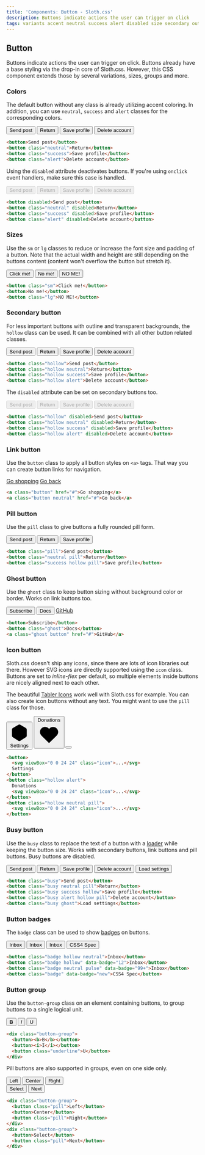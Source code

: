 ```yaml
---
title: 'Components: Button - Sloth.css'
description: Buttons indicate actions the user can trigger on click
tags: variants accent neutral success alert disabled size secondary outline link pill ghost icon busy loading group
---
```


## Button

Buttons indicate actions the user can trigger on click. Buttons already have a base styling via the drop-in core of Sloth.css. However, this CSS component extends those by several variations, sizes, groups and more.

### Colors

The default button without any class is already utilizing accent coloring. In addition, you can use `neutral`, `success` and `alert` classes for the corresponding colors.

<div class="demo flex flex-wrap gap-4">
  <button>Send post</button>
  <button class="neutral">Return</button>
  <button class="success">Save profile</button>
  <button class="alert">Delete account</button>
</div>

```html
<button>Send post</button>
<button class="neutral">Return</button>
<button class="success">Save profile</button>
<button class="alert">Delete account</button>
```

Using the `disabled` attribute deactivates buttons. If you're using `onclick` event handlers, make sure this case is handled.

<div class="demo flex flex-wrap gap-4">
  <button disabled>Send post</button>
  <button class="neutral" disabled>Return</button>
  <button class="success" disabled>Save profile</button>
  <button class="alert" disabled>Delete account</button>
</div>

```html
<button disabled>Send post</button>
<button class="neutral" disabled>Return</button>
<button class="success" disabled>Save profile</button>
<button class="alert" disabled>Delete account</button>
```

### Sizes

Use the `sm` or `lg` classes to reduce or increase the font size and padding of a button. Note that the actual width and height are still depending on the buttons content (content won't overflow the button but stretch it).

<div class="demo flex flex-wrap items-center gap-4">
  <button class="sm">Click me!</button>
  <button>No me!</button>
  <button class="lg">NO ME!</button>
</div>

```html
<button class="sm">Click me!</button>
<button>No me!</button>
<button class="lg">NO ME!</button>
```

### Secondary button

For less important buttons with outline and transparent backgrounds, the `hollow` class can be used. It can be combined with all other button related classes.

<div class="demo flex flex-wrap gap-4">
  <button class="hollow">Send post</button>
  <button class="hollow neutral">Return</button>
  <button class="hollow success">Save profile</button>
  <button class="hollow alert">Delete account</button>
</div>

```html
<button class="hollow">Send post</button>
<button class="hollow neutral">Return</button>
<button class="hollow success">Save profile</button>
<button class="hollow alert">Delete account</button>
```

The `disabled` attribute can be set on secondary buttons too.

<div class="demo flex flex-wrap gap-4">
  <button class="hollow" disabled>Send post</button>
  <button class="hollow neutral" disabled>Return</button>
  <button class="hollow success" disabled>Save profile</button>
  <button class="hollow alert" disabled>Delete account</button>
</div>

```html
<button class="hollow" disabled>Send post</button>
<button class="hollow neutral" disabled>Return</button>
<button class="hollow success" disabled>Save profile</button>
<button class="hollow alert" disabled>Delete account</button>
```

### Link button

Use the `button` class to apply all button styles on `<a>` tags. That way you can create button links for navigation.

<div class="demo flex flex-wrap gap-4">
  <a class="button" href="#">Go shopping</a>
  <a class="button neutral" href="#">Go back</a>
</div>

```html
<a class="button" href="#">Go shopping</a>
<a class="button neutral" href="#">Go back</a>
```

### Pill button

Use the `pill` class to give buttons a fully rounded pill form.

<div class="demo flex flex-wrap gap-4">
  <button class="pill">Send post</button>
  <button class="neutral pill">Return</button>
  <button class="success hollow pill">Save profile</button>
</div>

```html
<button class="pill">Send post</button>
<button class="neutral pill">Return</button>
<button class="success hollow pill">Save profile</button>
```

### Ghost button

Use the `ghost` class to keep button sizing without background color or border. Works on link buttons too.

<div class="demo flex flex-wrap gap-4">
  <button>Subscribe</button>
  <button class="ghost">Docs</button>
  <a class="ghost button" href="#">GitHub</a>
</div>

```html
<button>Subscribe</button>
<button class="ghost">Docs</button>
<a class="ghost button" href="#">GitHub</a>
```

### Icon button

Sloth.css doesn't ship any icons, since there are lots of icon libraries out there. However SVG icons are directly supported using the `icon` class. Buttons are set to *inline-flex* per default, so multiple elements inside buttons are nicely aligned next to each other.

The beautiful <a href="https://tabler.io/icons" target="_blank">Tabler Icons</a> work well with Sloth.css for example. You can also create icon buttons without any text. You might want to use the `pill` class for those.

<div class="demo flex flex-wrap gap-4">
  <button>
    <svg viewBox="0 0 24 24" class="icon"><path d="M19.875 6.27a2.225 2.225 0 0 1 1.125 1.948v7.284c0 .809 -.443 1.555 -1.158 1.948l-6.75 4.27a2.269 2.269 0 0 1 -2.184 0l-6.75 -4.27a2.225 2.225 0 0 1 -1.158 -1.948v-7.285c0 -.809 .443 -1.554 1.158 -1.947l6.75 -3.98a2.33 2.33 0 0 1 2.25 0l6.75 3.98h-.033z" /><path d="M12 12m-3 0a3 3 0 1 0 6 0a3 3 0 1 0 -6 0" /></svg>
    Settings
  </button>
  <button class="hollow alert">
    Donations
    <svg viewBox="0 0 24 24" class="icon"><path d="M19.5 12.572l-7.5 7.428l-7.5 -7.428a5 5 0 1 1 7.5 -6.566a5 5 0 1 1 7.5 6.572" /></svg>
  </button>
  <button class="hollow neutral pill">
    <svg viewBox="0 0 24 24" class="icon"><path d="M10 10m-7 0a7 7 0 1 0 14 0a7 7 0 1 0 -14 0" /><path d="M21 21l-6 -6" /></svg>
  </button>
</div>

```html
<button>
  <svg viewBox="0 0 24 24" class="icon">...</svg>
  Settings
</button>
<button class="hollow alert">
  Donations
  <svg viewBox="0 0 24 24" class="icon">...</svg>
</button>
<button class="hollow neutral pill">
  <svg viewBox="0 0 24 24" class="icon">...</svg>
</button>
```

### Busy button

Use the `busy` class to replace the text of a button with a <a href="/components/loader">loader</a> while keeping the button size. Works with secondary buttons, link buttons and pill buttons. Busy buttons are disabled.

<div class="demo flex flex-wrap items-center gap-8">
  <button class="busy">Send post</button>
  <button class="busy neutral pill">Return</button>
  <button class="busy success hollow">Save profile</button>
  <button class="busy alert hollow pill">Delete account</button>
  <button class="busy ghost">Load settings</button>
</div>

```html
<button class="busy">Send post</button>
<button class="busy neutral pill">Return</button>
<button class="busy success hollow">Save profile</button>
<button class="busy alert hollow pill">Delete account</button>
<button class="busy ghost">Load settings</button>
```

### Button badges

The `badge` class can be used to show [badges](/components/badge) on buttons.

<div class="demo flex flex-wrap gap-8">
  <button class="badge hollow neutral">Inbox</button>
  <button class="badge hollow" data-badge="12">Inbox</button>
  <button class="badge neutral pulse" data-badge="99+">Inbox</button>
  <button class="badge" data-badge="new">CSS4 Spec</button>
</div>

```html
<button class="badge hollow neutral">Inbox</button>
<button class="badge hollow" data-badge="12">Inbox</button>
<button class="badge neutral pulse" data-badge="99+">Inbox</button>
<button class="badge" data-badge="new">CSS4 Spec</button>
```

### Button group

Use the `button-group` class on an element containing buttons, to group buttons to a single logical unit.

<div class="demo flex flex-wrap gap-4">
  <div class="button-group font-mono">
    <button><b>B</b></button>
    <button><i>I</i></button>
    <button class="underline">U</button>
  </div>
</div>

```html
<div class="button-group">
  <button><b>B</b></button>
  <button><i>I</i></button>
  <button class="underline">U</button>
</div>
```

Pill buttons are also supported in groups, even on one side only.

<div class="demo flex flex-wrap gap-8">
  <div class="button-group">
    <button class="pill">Left</button>
    <button>Center</button>
    <button class="pill">Right</button>
  </div>
  <div class="button-group">
    <button>Select</button>
    <button class="pill">Next</button>
  </div>
</div>

```html
<div class="button-group">
  <button class="pill">Left</button>
  <button>Center</button>
  <button class="pill">Right</button>
</div>
<div class="button-group">
  <button>Select</button>
  <button class="pill">Next</button>
</div>
```
